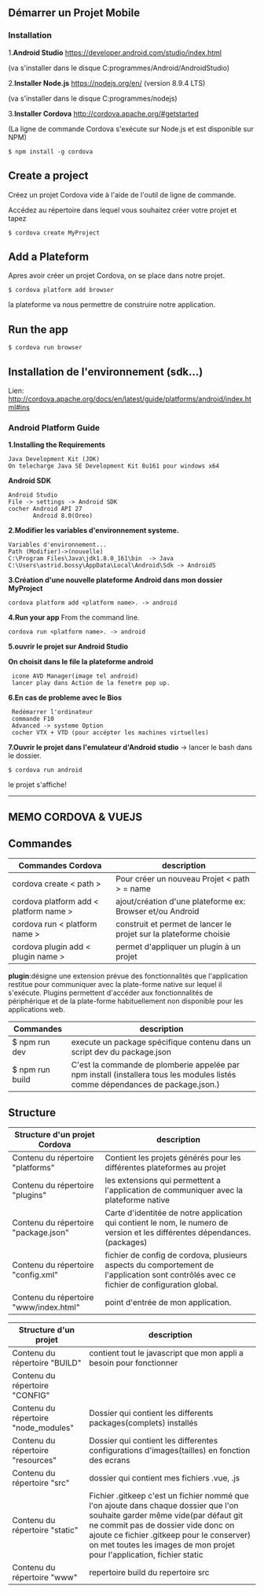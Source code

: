 ## Démarrer un Projet Mobile

### Installation

1.**Android Studio** https://developer.android.com/studio/index.html​

(va s'installer dans le disque C:programmes/Android/AndroidStudio)

2.**Installer Node.js** https://nodejs.org/en/ (version 8.9.4 LTS)

(va s'installer dans le disque C:programmes/nodejs)

3.**Installer Cordova** http://cordova.apache.org/#getstarted

(La ligne de commande Cordova s'exécute sur Node.js et est disponible sur NPM)

	$ npm install -g cordova

## Create a project

Créez un projet Cordova vide à l'aide de l'outil de ligne de commande. 

Accédez au répertoire dans lequel vous souhaitez créer votre projet et tapez

	$ cordova create MyProject										

## Add a Plateform

Apres avoir créer un projet Cordova, on se place dans notre projet.

	$ cordova platform add browser								

la plateforme va nous permettre de construire notre application.


## Run the app

	$ cordova run browser 										

## Installation de l'environnement (sdk...)
Lien: http://cordova.apache.org/docs/en/latest/guide/platforms/android/index.html#ins 

### Android Platform Guide

**1.Installing the Requirements**

	Java Development Kit (JDK)
	On telecharge Java SE Development Kit 8u161 pour windows x64

**Android SDK**

	Android Studio
	File -> settings -> Android SDK
	cocher Android API 27
		   Android 8.0(Oreo)

**2.Modifier les variables d'environnement systeme.**

	Variables d'environnement...
	Path (Modifier)->(nouvelle)
	C:\Program Files\Java\jdk1.8.0_161\bin  -> Java
	C:\Users\astrid.bossy\AppData\Local\Android\Sdk -> AndroidS

**3.Création d'une nouvelle plateforme Android dans mon dossier MyProject**

	cordova platform add <platform name>. -> android

**4.Run your app**
From the command line. 

	cordova run <platform name>. ->	android							


**5.ouvrir le projet sur Android Studio**

**On choisit dans le file la plateforme android**

	 icone AVD Manager(image tel android)
	 lancer play dans Action de la fenetre pop up.

**6.En cas de probleme avec le Bios**

	 Redémarrer l'ordinateur
	 commande F10
	 Advanced -> systeme Option
	 cocher VTX + VTD (pour accépter les machines virtuelles)

**7.Ouvrir le projet dans l'emulateur d'Android studio**
-> lancer le bash dans le dossier.

	$ cordova run android

le projet s'affiche!

-----------------------------------------------------------------------------------------------------------



## MEMO CORDOVA & VUEJS


## Commandes

|Commandes Cordova| description|
|----------------------|---------|
|cordova create < path > | Pour créer un nouveau Projet < path > = name | 
|cordova platform add < platform name >| ajout/création d'une plateforme ex: Browser et/ou Android | 
|cordova run < platform name > | construit et permet de lancer le projet sur la plateforme choisie | 
|cordova plugin add < plugin name > | permet d'appliquer un plugin à un projet| 

**plugin**:désigne une extension prévue des fonctionnalités que l'application restitue pour communiquer avec la plate-forme native sur lequel il s'exécute. Plugins permettent d'accéder aux fonctionnalités de périphérique et de la plate-forme habituellement non disponible pour les applications web.

|Commandes| description|
|----------------------|---------|
|$ npm run dev | execute un package spécifique contenu dans un script dev du package.json|
|$ npm run build | C'est la commande de plomberie appelée par npm install (installera tous les modules listés comme dépendances de package.json.)  |


## Structure

|Structure d'un projet Cordova| description|
|----------------------|---------|
|Contenu du répertoire "platforms" | Contient les projets générés pour les différentes plateformes au projet|
|Contenu du répertoire "plugins"| les extensions qui permettent a l'application de communiquer avec la plateforme native | 
|Contenu du répertoire "package.json" | Carte d'identitée de notre application qui contient le nom, le numero de version et les différentes dépendances.(packages) | 
|Contenu du répertoire "config.xml" |fichier de config de cordova,  plusieurs aspects du comportement de l'application sont contrôlés avec ce fichier de configuration global.  | 
|Contenu du répertoire "www/index.html" | point d'entrée de mon application.
 

|Structure d'un projet| description|
|----------------------|---------|
|Contenu du répertoire "BUILD" |contient tout le javascript que mon appli a besoin pour fonctionner| 
|Contenu du répertoire "CONFIG"|  | 
|Contenu du répertoire "node_modules" | Dossier qui contient les differents packages(complets) installés | 
|Contenu du répertoire "resources" |Dossier qui contient les differentes configurations d'images(tailles) en fonction des ecrans | 
|Contenu du répertoire "src" | dossier qui contient mes fichiers .vue, .js| 
|Contenu du répertoire "static" |Fichier .gitkeep c'est un fichier nommé que l'on ajoute dans chaque dossier que l'on souhaite garder même vide(par défaut git ne commit pas de dossier vide donc on ajoute ce fichier .gitkeep pour le conserver) on met toutes les images de mon projet pour l'application, fichier static| 
|Contenu du répertoire "www" |repertoire build du repertoire src| 





